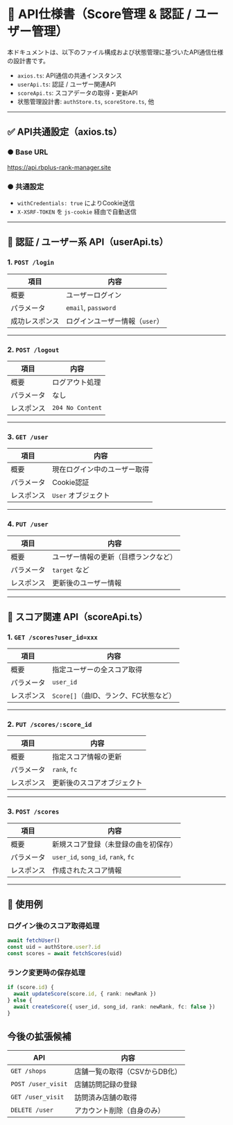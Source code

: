 # 📘 API仕様書（Score管理 & 認証 / ユーザー管理）

本ドキュメントは、以下のファイル構成および状態管理に基づいたAPI通信仕様の設計書です。

- `axios.ts`: API通信の共通インスタンス
- `userApi.ts`: 認証 / ユーザー関連API
- `scoreApi.ts`: スコアデータの取得・更新API
- 状態管理設計書: `authStore.ts`, `scoreStore.ts`, 他

---

## ✅ API共通設定（axios.ts）

### ● Base URL
https://api.rbplus-rank-manager.site


### ● 共通設定

- `withCredentials: true` によりCookie送信
- `X-XSRF-TOKEN` を `js-cookie` 経由で自動送信

---

## 👤 認証 / ユーザー系 API（userApi.ts）

### 1. `POST /login`

| 項目           | 内容                     |
|----------------|--------------------------|
| 概要           | ユーザーログイン         |
| パラメータ     | `email`, `password`      |
| 成功レスポンス | ログインユーザー情報（`user`） |

---

### 2. `POST /logout`

| 項目       | 内容             |
|------------|------------------|
| 概要       | ログアウト処理   |
| パラメータ | なし             |
| レスポンス | `204 No Content` |

---

### 3. `GET /user`

| 項目       | 内容                       |
|------------|----------------------------|
| 概要       | 現在ログイン中のユーザー取得 |
| パラメータ | Cookie認証                 |
| レスポンス | `User` オブジェクト       |

---

### 4. `PUT /user`

| 項目       | 内容                               |
|------------|------------------------------------|
| 概要       | ユーザー情報の更新（目標ランクなど） |
| パラメータ | `target` など                     |
| レスポンス | 更新後のユーザー情報               |

---

## 🎵 スコア関連 API（scoreApi.ts）

### 1. `GET /scores?user_id=xxx`

| 項目       | 内容                                   |
|------------|----------------------------------------|
| 概要       | 指定ユーザーの全スコア取得             |
| パラメータ | `user_id`                              |
| レスポンス | `Score[]`（曲ID、ランク、FC状態など） |

---

### 2. `PUT /scores/:score_id`

| 項目       | 内容                         |
|------------|------------------------------|
| 概要       | 指定スコア情報の更新         |
| パラメータ | `rank`, `fc`                 |
| レスポンス | 更新後のスコアオブジェクト   |

---

### 3. `POST /scores`

| 項目       | 内容                                   |
|------------|----------------------------------------|
| 概要       | 新規スコア登録（未登録の曲を初保存）   |
| パラメータ | `user_id`, `song_id`, `rank`, `fc`     |
| レスポンス | 作成されたスコア情報                   |

---

## 🧠 使用例

### ログイン後のスコア取得処理

```ts
await fetchUser()
const uid = authStore.user?.id
const scores = await fetchScores(uid)
```

### ランク変更時の保存処理
```ts
if (score.id) {
  await updateScore(score.id, { rank: newRank })
} else {
  await createScore({ user_id, song_id, rank: newRank, fc: false })
}
```

## 今後の拡張候補

| API                | 内容                |
| ------------------ | ----------------- |
| `GET /shops`       | 店舗一覧の取得（CSVからDB化） |
| `POST /user_visit` | 店舗訪問記録の登録         |
| `GET /user_visit`  | 訪問済み店舗の取得         |
| `DELETE /user`     | アカウント削除（自身のみ）     |
